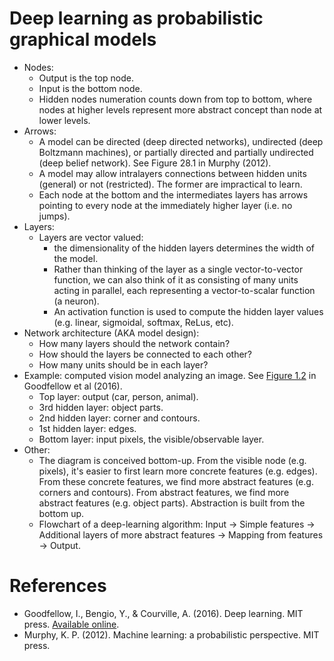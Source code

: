 # Deep learning as probabilistic graphical models

* Nodes:
    * Output is the top node.
    * Input is the bottom node.
    * Hidden nodes numeration counts down from top to bottom, where nodes at higher levels represent more abstract concept than node at lower levels.
* Arrows:
    * A model can be directed (deep directed networks), undirected (deep Boltzmann machines), or partially directed and partially undirected (deep belief network). See Figure 28.1 in Murphy (2012).
    * A model may allow intralayers connections between hidden units (general) or not (restricted). The former are impractical to learn.
    * Each node at the bottom and the intermediates layers has arrows pointing to every node at the immediately higher layer (i.e. no jumps).
* Layers:
    * Layers are vector valued:
        * the dimensionality of the hidden layers determines the width of the model.
        * Rather than thinking of the layer as a single vector-to-vector function, we can also think of it as consisting of many units acting in parallel, each representing a vector-to-scalar function (a neuron).
        * An activation function is used to compute the hidden layer values (e.g. linear, sigmoidal, softmax, ReLus, etc).
* Network architecture (AKA model design):
    * How many layers should the network contain?
    * How should the layers be connected to each other?
    * How many units should be in each layer?
* Example: computed vision model analyzing an image. See [Figure 1.2](http://www.deeplearningbook.org/contents/intro.html) in Goodfellow et al (2016).
    * Top layer: output (car, person, animal).
    * 3rd hidden layer: object parts.
    * 2nd hidden layer: corner and contours.
    * 1st hidden layer: edges.
    * Bottom layer: input pixels, the visible/observable layer.
* Other:
    * The diagram is conceived bottom-up. From the visible node (e.g. pixels), it's easier to first learn more concrete features (e.g. edges). From these concrete features, we find more abstract features (e.g. corners and contours). From abstract features, we find more abstract features (e.g. object parts). Abstraction is built from the bottom up.
    * Flowchart of a deep-learning algorithm: Input -> Simple features -> Additional layers of more abstract features -> Mapping from features -> Output.

# References

* Goodfellow, I., Bengio, Y., & Courville, A. (2016). Deep learning. MIT press. [Available online](http://www.deeplearningbook.org/).
* Murphy, K. P. (2012). Machine learning: a probabilistic perspective. MIT press.
